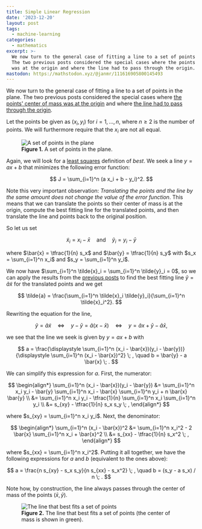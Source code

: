 ```yaml
---
title: Simple Linear Regression
date: '2023-12-20'
layout: post
tags:
  - machine-learning
categories:
  - mathematics
excerpt: >-
  We now turn to the general case of fitting a line to a set of points in the plane.
  The two previous posts considered the special cases where the points' center of mass
  was at the origin and where the line had to pass through the origin.
mastodon: https://mathstodon.xyz/@janmr/111616905800145493
---
```

We now turn to the general case of fitting a line to a set of points in the plane.
The two previous posts considered the special cases where
[the points' center of mass was at the origin](/blog/2023/12/origin-centered-simple-linear-regression/)
and where
[the line had to pass through the origin](/blog/2023/12/no-intercept-simple-linear-regression/).

Let the points be given as $(x_i, y_i)$ for $i=1, \ldots, n$, where $n \geq 2$
is the number of points.
We will furthermore require that the $x_i$ are not all equal.

<figure>
  <img src="/media/simple-linreg/points.svg" class="img-responsive" alt="A set of points in the plane">
  <figcaption><strong>Figure 1.</strong> A set of points in the plane.</figcaption>
</figure>

Again, we will look for a [least squares](https://en.wikipedia.org/wiki/Least_squares) definition of *best*.
We seek a line $y = a x + b$ that minimizes the following error function:

$$
J = \sum_{i=1}^n (a x_i + b - y_i)^2.
$$

Note this very important observation: *Translating the points and the line by the same
amount does not change the value of the error function*.
This means that we can translate the points so their center of mass is at the origin,
compute the best fitting line for the translated points,
and then translate the line and points back to the original position.

So let us set

$$
\tilde{x}_i = x_i - \bar{x} \quad \text{and} \quad \tilde{y}_i = y_i - \bar{y}
$$

where $\bar{x} = \tfrac{1}{n} s_x$ and $\bar{y} = \tfrac{1}{n} s_y$
with $s_x = \sum_{i=1}^n x_i$ and $s_y = \sum_{i=1}^n y_i$.

We now have $\sum_{i=1}^n \tilde{x}_i = \sum_{i=1}^n \tilde{y}_i = 0$,
so we can apply the results from the
[previous posts](/blog/2023/12/origin-centered-simple-linear-regression/)
to find the best fitting line $\tilde{y} = \tilde{a} \tilde{x}$ for the
translated points and we get

$$
\tilde{a} = \frac{\sum_{i=1}^n \tilde{x}_i \tilde{y}_i}{\sum_{i=1}^n \tilde{x}_i^2}.
$$

Rewriting the equation for the line,

$$
\tilde{y} = \tilde{a} \tilde{x}
\quad \Leftrightarrow \quad
y - \bar{y} = \tilde{a} (x - \bar{x})
\quad \Leftrightarrow \quad
y = \tilde{a} x + \bar{y} - \tilde{a} \bar{x},
$$

we see that the line we seek is given by $y = a x + b$ with

$$
a = \frac{\displaystyle \sum_{i=1}^n (x_i - \bar{x})(y_i - \bar{y})}{\displaystyle \sum_{i=1}^n (x_i - \bar{x})^2}
\; , \quad
b = \bar{y} - a \bar{x} \; .
$$

We can simplify this expression for $a$. First, the numerator:

$$
\begin{align*}
\sum_{i=1}^n (x_i - \bar{x})(y_i - \bar{y})
&= \sum_{i=1}^n x_i y_i - \bar{y} \sum_{i=1}^n x_i - \bar{x} \sum_{i=1}^n y_i + n \bar{x} \bar{y} \\
&= \sum_{i=1}^n x_i y_i - \tfrac{1}{n} \sum_{i=1}^n x_i \sum_{i=1}^n y_i \\
&= s_{xy} - \tfrac{1}{n} s_x s_y \; ,
\end{align*}
$$

where $s_{xy} = \sum_{i=1}^n x_i y_i$. Next, the denominator:

$$
\begin{align*}
\sum_{i=1}^n (x_i - \bar{x})^2
&= \sum_{i=1}^n x_i^2 - 2 \bar{x} \sum_{i=1}^n x_i + \bar{x}^2 \\
&= s_{xx} - \tfrac{1}{n} s_x^2 \; ,
\end{align*}
$$

where $s_{xx} = \sum_{i=1}^n x_i^2$. Putting it all together, we have the following
expressions for $a$ and $b$ (equivalent to the ones above):

$$
a = \frac{n s_{xy} - s_x s_y}{n s_{xx} - s_x^2}
\; , \quad
b = (s_y - a s_x) / n \; .
$$

Note how, by construction, the line always passes through the center of mass of the points
$(\bar{x}, \bar{y})$.

<figure>
  <img src="/media/simple-linreg/line.svg" class="img-responsive" alt="The line that best fits a set of points">
  <figcaption><strong>Figure 2.</strong> The line that best fits a set of points (the center of mass is shown in green).</figcaption>
</figure>
